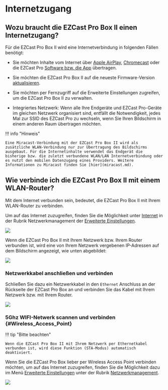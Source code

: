 # Internetzugang

## Wozu braucht die EZCast Pro Box II einen Internetzugang?

Für die EZCast Pro Box II wird eine Internetverbindung in folgenden Fällen benötigt:

* Sie möchten Inhalte vom Internet über [Apple AirPlay](airplay.md), [Chromecast](chromecast.md) oder die EZCast Pro  [Software bzw. die App](ezcastproapp.md) übertragen.

* Sie möchten die EZCast Pro Box II auf die neueste Firmware-Version [aktualisieren](firmware-upgrade.md).

* Sie möchten per Fernzugriff auf die Erweiterte Einstellungen zugreifen, um die EZCast Pro Box  II zu verwalten.

* Integriertes Netzwerk: Wenn alle Ihre Endgeräte und EZCast Pro-Geräte im gleichen Netzwerk organisiert sind, entfällt die Notwendigkeit, jedes Mal zur SSID des EZCast Pro zu wechseln, wenn Sie Ihren Bildschirm in einem anderen Raum übertragen möchten.

!!! info "Hinweis"

    Eine Miracast-Verbindung mit der EZCast Pro Box II wird als zusätzliche WLAN-Verbindung nur zur Übertragung des Bildschirms ausgebaut. Für die Internetinhalte verwendet das Endgerät die bisherige bzw. die zuletzt verbundene WLAN/LAN Internetverbindung oder es nutzt den mobilen Datenzugang eines Providers. Weitere Informationen zu Miracast finden Sie [hier](miracast.md).

## Wie verbinde ich die EZCast Pro Box  II mit einem WLAN-Router?

Mit dem Internet verbunden sein, bedeutet, die EZCast Pro Box  II mit Ihrem WLAN-Router zu verbinden. 

Um auf das Internet zuzugreifen, finden Sie die Möglichkeit unter [Internet](adv.settings.md#Internet) in der Rubrik Netzwerkmanagement der [Erweiterte Einstellungen](adv.settings.md#Netzwerkmanagement).

![](/assets/img/EZCast_Wifi_Internet.jpg)

Wenn die EZCast Pro Box II mit Ihrem Netzwerk bzw. Ihrem Router verbunden ist, wird eine von Ihrem Netzwerk vergebenen IP-Adressen auf dem Bildschirm angezeigt, wie unten abgebildet:

![](/assets/img/ProStickII_connected_to_router.jpg)

### Netzwerkkabel anschließen und verbinden

Schließen Sie dazu ein Netzwerkkabel in den `Ethernet` Anschluss an der Rückseite der EZCast Pro Box an und verbinden Sie das Kabel mit Ihrem Netzwerk bzw. mit Ihrem Router.

![](/assets/img/B10_ports.png)

### 5Ghz WIFI-Netwerk scannen und verbinden {#Wireless_Access_Point}

!!! tip "Bitte beachten"
    
	Wenn die EZCast Pro Box II mit Ihrem Netzwerk per Ethernetkabel verbunden ist, wird diese Funktion (STA-Modus) automatisch deaktiviert.

Wenn Sie die EZCast Pro Box lieber per Wireless Access Point verbinden möchten, um auf das Internet zuzugreifen, finden Sie die Möglichkeit dazu im Menü [Erweiterte Einstellungen](adv.settings.md) unter der Rubrik [Netzwerkmanagement](adv.settings.md#Netzwerkmanagement).

![](/assets/img/Wifi_Internet.jpg)
